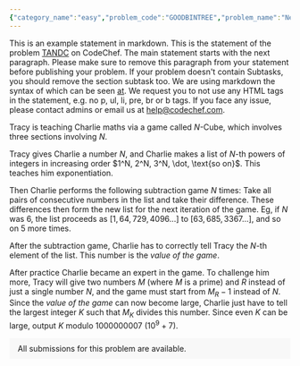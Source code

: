 ```yaml
---
{"category_name":"easy","problem_code":"GOODBINTREE","problem_name":"Neil and his Binary Tree","problemComponents":{"constraints":"- $1 \\leq T \\leq 100$\n- $1 \\leq M \\leq 1000$\n- $1 \\leq N \\lt 2^{59}$\n- It is guaranteed you can make a perfect binary tree with exactly $N$ nodes.\n","constraintsState":true,"subtasks":"","subtasksState":false,"inputFormat":"- The first line of each input contains $T$ - the number of test cases. The test cases then follow.\n- The only line of each test case contains two space-separated integers $N$ and $M$ - the number of nodes on the tree and the maximum value of any node.\n","inputFormatState":true,"outputFormat":"For each test case, output on a single line the number of different assignment modulo $10^9 + 7$.\n","outputFormatState":true,"sampleTestCases":{"0":{"id":1,"input":"1\n3 3\n","output":5,"explanation":"- **Test case $1$**: Here are all the possible assignments.\n\n![1-2-2](https://cdn.discordapp.com/attachments/928375850758438932/929326228102578196/Untitled_Diagram.drawio.png)\n\n![1-2-3](https://cdn.discordapp.com/attachments/928375850758438932/929327287583793152/Untitled_Diagram.drawio.png)\n\n![1-3-2](https://cdn.discordapp.com/attachments/928375850758438932/929327288028393502/Untitled_Diagram.drawio_2.png)\n\n![1-3-3](https://cdn.discordapp.com/attachments/928375850758438932/929327287818649640/Untitled_Diagram.drawio_1.png)\n\n![2-3-3](https://cdn.discordapp.com/attachments/928375850758438932/929327288229695508/Untitled_Diagram.drawio_4.png)","isDeleted":false}}},"video_editorial_url":"https://youtu.be/xjGX7-_B-Qc","languages_supported":{"0":"CPP14","1":"C","2":"JAVA","3":"PYTH 3.6","4":"CPP17","5":"PYTH","6":"PYP3","7":"CS2","8":"ADA","9":"PYPY","10":"TEXT","11":"PAS fpc","12":"NODEJS","13":"RUBY","14":"PHP","15":"GO","16":"HASK","17":"TCL","18":"PERL","19":"SCALA","20":"LUA","21":"kotlin","22":"BASH","23":"JS","24":"LISP sbcl","25":"rust","26":"PAS gpc","27":"BF","28":"CLOJ","29":"R","30":"D","31":"CAML","32":"FORT","33":"ASM","34":"swift","35":"FS","36":"WSPC","37":"LISP clisp","38":"SQL","39":"SCM guile","40":"PERL6","41":"ERL","42":"CLPS","43":"ICK","44":"NICE","45":"PRLG","46":"ICON","47":"COB","48":"SCM chicken","49":"PIKE","50":"SCM qobi","51":"ST","52":"SQLQ","53":"NEM"},"max_timelimit":1,"source_sizelimit":50000,"problem_author":"vishesh_s","problem_tester":"","date_added":"4-01-2022","tags":{"0":"dynamic","1":"easy","2":"exun2021","3":"prefix","4":"vishesh_s"},"problem_difficulty_level":"Unavailable","best_tag":"Dynamic Programming","editorial_url":"https://discuss.codechef.com/problems/GOODBINTREE","time":{"view_start_date":1642008600,"submit_start_date":1642008600,"visible_start_date":1642008600,"end_date":1735669800},"is_direct_submittable":false,"problemDiscussURL":"https://discuss.codechef.com/search?q=GOODBINTREE","is_proctored":false,"visitedContests":{},"layout":"problem"}
---
```

This is an example statement in markdown. This is the statement of the problem [TANDC](https://codechef.com/problems/TANDC) on CodeChef. The main statement starts with the next paragraph. Please make sure to remove this paragraph from your statement before publishing your problem. If your problem doesn't contain Subtasks, you should remove the section subtask too. We are using markdown the syntax of which can be seen [at](https://github.com/showdownjs/showdown/wiki/Showdown's-Markdown-syntax). We request you to not use any HTML tags in the statement, e.g. no p, ul, li, pre, br or b tags. If you face any issue, please contact admins or email us at help@codechef.com.

Tracy is teaching Charlie maths via a game called $N$-Cube, which involves three sections involving $N$.

Tracy gives Charlie a number $N$, and Charlie makes a list of $N$-th powers of integers in increasing order $1^N, 2^N, 3^N, \dot, \text{so on}$. This teaches him exponentiation.

Then Charlie performs the following subtraction game $N$ times: Take all pairs of consecutive numbers in the list and take their difference. These differences then form the new list for the next iteration of the game. Eg, if $N$ was 6, the list proceeds as $[1, 64, 729, 4096 ... ]$ to $[63, 685, 3367 ...]$, and so on $5$ more times.

After the subtraction game, Charlie has to correctly tell Tracy the $N$-th element of the list. This number is the *value of the game*.

After practice Charlie became an expert in the game. To challenge him more, Tracy will give two numbers $M$ (where $M$ is a prime) and $R$ instead of just a single number $N$, and the game must start from $M_R - 1$ instead of $N$. Since the *value of the game* can now become large, Charlie just have to tell the largest integer $K$ such that $M_K$ divides this number. Since even $K$ can be large, output $K$ modulo 1000000007 ($10^9 + 7$).

<aside style='background: #f8f8f8;padding: 10px 15px;'><div>All submissions for this problem are available.</div></aside>